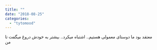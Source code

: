 ```yaml
---
title: ""
date: "2018-08-25"
categories: 
  - "tytomood"
---
```


معتقد بود ما دوستای معمولی هستیم.. اشتباه میکرد.. بیشتر به خودش دروغ میگفت تا من
